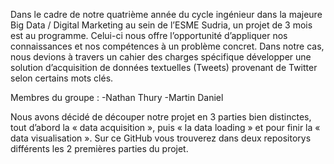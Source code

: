 Dans le cadre de notre quatrième année du cycle ingénieur dans la majeure Big Data / Digital Marketing au sein de l’ESME Sudria, un projet de 3 mois est au programme. 
Celui-ci nous offre l’opportunité d’appliquer nos connaissances et nos compétences à un problème concret. 
Dans notre cas, nous devions à travers un cahier des charges spécifique développer une solution d’acquisition de données textuelles (Tweets) provenant de Twitter selon certains mots clés.

Membres du groupe :
  -Nathan Thury
  -Martin Daniel
  
Nous avons décidé de découper notre projet en 3 parties bien distinctes, tout d’abord la « data acquisition », puis « la data loading » et pour finir la « data visualisation ».
Sur ce GitHub vous trouverez dans deux repositorys différents les 2 premières parties du projet. 
